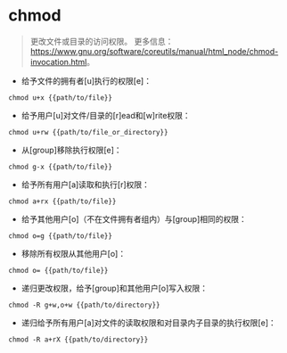 # chmod

> 更改文件或目录的访问权限。
> 更多信息：<https://www.gnu.org/software/coreutils/manual/html_node/chmod-invocation.html>。

- 给予文件的拥有者[u]执行的权限[e]：

`chmod u+x {{path/to/file}}`

- 给予用户[u]对文件/目录的[r]ead和[w]rite权限：

`chmod u+rw {{path/to/file_or_directory}}`

- 从[group]移除执行权限[e]：

`chmod g-x {{path/to/file}}`

- 给予所有用户[a]读取和执行[r]权限：

`chmod a+rx {{path/to/file}}`

- 给予其他用户[o]（不在文件拥有者组内）与[group]相同的权限：

`chmod o=g {{path/to/file}}`

- 移除所有权限从其他用户[o]：

`chmod o= {{path/to/file}}`

- 递归更改权限，给予[group]和其他用户[o]写入权限：

`chmod -R g+w,o+w {{path/to/directory}}`

- 递归给予所有用户[a]对文件的读取权限和对目录内子目录的执行权限[e]：

`chmod -R a+rX {{path/to/directory}}`